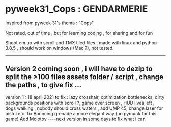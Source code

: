 # pyweek31_Cops : GENDARMERIE

Inspired from pyweek 31's thema : "Cops"

Not rated, out of time , but for learning coding , for sharing and for fun

Shoot em up with scroll and TMX tiled files , made with linux and python 3.8.5 ,
should work on windows (Mac ?), not tested.

-----------------------------
Version 2 coming soon , i will have to dezip to split the >100 files assets folder / script , change the paths , to give fix ...
--------------------------------
version 1 : 18 april 2021
to fix : lazy crosshair, optimization bottlenecks, dirty backgrounds positions with scroll ?, game over screen , HUD lives left , dogs walking , 
nobody should cross waters , add UMP 45, change laser for pistol
etc.
fix Bouncing grenade a more elegant way (no pymunk for this game)
Add Molotov 
----next version in some days to fix what i can 
